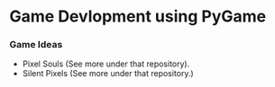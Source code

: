 # Game Devlopment using PyGame

### Game Ideas

* Pixel Souls (See more under that repository).
* Silent Pixels (See more under that repository.)
